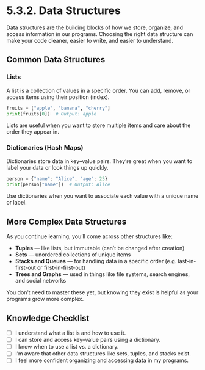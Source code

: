 # 5.3.2. Data Structures

Data structures are the building blocks of how we store, organize, and access information in our programs. Choosing the right data structure can make your code cleaner, easier to write, and easier to understand.

## Common Data Structures

### Lists

A list is a collection of values in a specific order. You can add, remove, or access items using their position (index).

```python
fruits = ["apple", "banana", "cherry"]
print(fruits[0])  # Output: apple
```

Lists are useful when you want to store multiple items and care about the order they appear in.

### Dictionaries (Hash Maps)

Dictionaries store data in key–value pairs. They’re great when you want to label your data or look things up quickly.

```python
person = {"name": "Alice", "age": 25}
print(person["name"])  # Output: Alice
```

Use dictionaries when you want to associate each value with a unique name or label.

## More Complex Data Structures

As you continue learning, you’ll come across other structures like:

- **Tuples** — like lists, but immutable (can’t be changed after creation)
- **Sets** — unordered collections of unique items
- **Stacks and Queues** — for handling data in a specific order (e.g. last-in-first-out or first-in-first-out)
- **Trees and Graphs** — used in things like file systems, search engines, and social networks

You don’t need to master these yet, but knowing they exist is helpful as your programs grow more complex.

## Knowledge Checklist

- [ ] I understand what a list is and how to use it.
- [ ] I can store and access key–value pairs using a dictionary.
- [ ] I know when to use a list vs. a dictionary.
- [ ] I’m aware that other data structures like sets, tuples, and stacks exist.
- [ ] I feel more confident organizing and accessing data in my programs.
